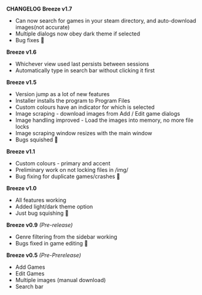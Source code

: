 **CHANGELOG**
**Breeze v1.7**
* Can now search for games in your steam directory, and auto-download images(not accurate)
* Multiple dialogs now obey dark theme if selected
* Bug fixes 🐛

**Breeze v1.6**
* Whichever view used last persists between sessions
* Automatically type in search bar without clicking it first

**Breeze v1.5** 
* Version jump as a lot of new features
* Installer installs the program to Program Files
* Custom colours have an indicator for which is selected
* Image scraping - download images from Add / Edit game dialogs
* Image handling improved - Load the images into memory, no more file locks
* Image scraping window resizes with the main window
* Bugs squished 🐛

**Breeze v1.1**
* Custom colours - primary and accent
* Preliminary work on not locking files in /img/
* Bug fixing for duplicate games/crashes 🐛

**Breeze v1.0**
* All features working
* Added light/dark theme option
* Just bug squishing 🐛

**Breeze v0.9** *(Pre-release)*
* Genre filtering from the sidebar working
* Bugs fixed in game editing 🐛

**Breeze v0.5** *(Pre-Prerelease)*
* Add Games
* Edit Games
* Multiple images (manual download)
* Search bar
